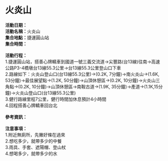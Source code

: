 <h1><b>火炎山</b></h1>
<b>活動日期：</b><br>
<b>活動名稱：</b>火炎山<br>
<b>集合地點：</b>捷運圓山站</b><br>
<b>集合時間：</b><br>
<br>
<b>活動行程：</b><br>
1.捷運圓山站，搭善心牌轎車到國道一號三義交流道→尖豐路(台13線)往南→高速公路P3-4橋墩台13線55.3公里→台13線55.3公里登山口下車<br>
2.路線如下：火炎山登山口(台13線55.3公里)→(0.2K, 7分鐘)→南火炎山→(1.6K, 53分鐘)→最佳展望點→(1.2K, 50分鐘)→山頂休憩區→(0.2K, 10分鐘)→火炎山三角點→(0.2K, 10分鐘)→山頂休憩區→南鞍古道→(1.9K, 35分鐘)→產道→(1.1K,15分鐘)→火炎山登山口(台13線55.3公里)<br>
3.健行路線里程7公里，健行時間加休息預計4小時間<br>
4.回程搭善心牌轎車回台北<br>
<br>
<b>參考資訊：</b><br>
<br>
<b>注意事項：</b><br>
1.附近無廁所，先撇好條在過來<br>
2.想吃多少，就帶多少的中餐<br>
3.雨具、手套、遮陽帽、登山杖<br>
4.想喝多少，就帶多少的水<br>
